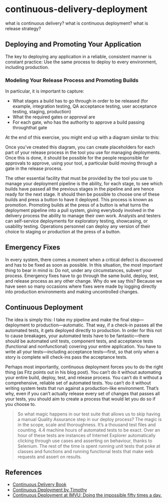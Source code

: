 # continuous-delivery-deployment
what is continuous delivery? what is continuous deployment? what is release strategy?

## Deploying and Promoting Your Application

The key to deploying any application in a reliable, consistent manner is constant practice: Use the same process to deploy to every environment, including production.

### Modeling Your Release Process and Promoting Builds

In particular, it is important to capture:

- What stages a build has to go through in order to be released (for example, integration testing, QA acceptance testing, user acceptance testing, staging, production)
- What the required gates or approval are
- For each gate, who has the authority to approve a build passing throughthat gate

At the end of this exercise, you might end up with a diagram similar to this:

Once you’ve created this diagram, you can create placeholders for each part of your release process in the tool you use for managing deployments. Once this is done, it should be possible for the people responsible for approvals to approve, using your tool, a particular build moving through a gate in the release process.

The other essential facility that must be provided by the tool you use to manage your deployment pipeline is the ability, for each stage, to see which builds have passed all the previous stages in the pipeline and are hence ready for the next stage. It should then be possible to choose one of these builds and press a button to have it deployed. This process is known as promotion. Promoting builds at the press of a button is what turns the deployment pipeline into a pull system, giving everybody involved in the delivery process the ability to manage their own work. Analysts and testers can self-service deployments for exploratory testing, showcasing, or usability testing. Operations personnel can deploy any version of their choice to staging or production at the press of a button.

## Emergency Fixes

In every system, there comes a moment when a critical defect is discovered and has to be fixed as soon as possible. In this situation, the most important thing to bear in mind is: Do not, under any circumstances, subvert your process. Emergency fixes have to go through the same build, deploy, test, and release process as any other change. Why do we say this? Because we have seen so many occasions where fixes were made by logging directly into production environments and making uncontrolled changes.

## Continuous Deployment

The idea is simply this: I take my pipeline and make the final step—deployment to production—automatic. That way, if a check-in passes all the automated tests, it gets deployed directly to production. In order for this not to cause breakages, your automated tests have to be fantastic—there should be automated unit tests, component tests, and acceptance tests (functional and nonfunctional) covering your entire application. You have to write all your tests—including acceptance tests—first, so that only when a story is complete will check-ins pass the acceptance tests.

Perhaps most importantly, continuous deployment forces you to do the right thing (as Fitz points out in his blog post). You can’t do it without automating your entire build, deploy, test, and release process. You can’t do it without a comprehensive, reliable set of automated tests. You can’t do it without writing system tests that run against a production-like environment. That’s why, even if you can’t actually release every set of changes that passes all your tests, you should aim to create a process that would let you do so if you choose to.

> So what magic happens in our test suite that allows us to skip having a manual Quality Assurance step in our deploy process? The magic is in the scope, scale and thoroughness. It’s a thousand test files and counting. 4.4 machine hours of automated tests to be exact. Over an hour of these tests are instances of Internet Explorer automatically clicking through use cases and asserting on behaviour, thanks to Selenium. The rest of the time is spent running unit tests that poke at classes and functions and running functional tests that make web requests and assert on results.

## References

- [Continuous Delivery Book](...)
- [Continuous Deployment by Timothy](http://timothyfitz.com/2009/02/08/continuous-deployment/)
- [Continuous Deployment at IMVU: Doing the impossible fifty times a day.](http://timothyfitz.com/2009/02/10/continuous-deployment-at-imvu-doing-the-impossible-fifty-times-a-day/)
